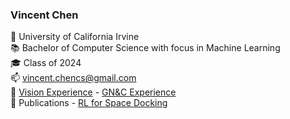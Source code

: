 ### Vincent Chen

🏫 University of California Irvine  
📚 Bachelor of Computer Science with focus in Machine Learning  
🎓 Class of 2024  
📫 vincent.chencs@gmail.com  
💼 [Vision Experience]([https://www.google.com](https://drive.google.com/file/d/1amjdmkBT1HNjdXAzhOOh5d0J5aSsp1kI/view?usp=sharing)) - [GN&C Experience](https://drive.google.com/file/d/1uJwDdpAFBVKys7rXBYkCLyFdlOv2R7Xg/view?usp=sharing)  
📰 Publications - [RL for Space Docking](https://www.researchgate.net/publication/370067641_Planning_Autonomous_Spacecraft_Rendezvous_and_Docking_Trajectories_via_Reinforcement_Learning)


<!--
**Vince-C156/Vince-C156** is a ✨ _special_ ✨ repository because its `README.md` (this file) appears on your GitHub profile.

Here are some ideas to get you started:

- 🔭 I’m currently working on ...
- 🌱 I’m currently learning ...
- 👯 I’m looking to collaborate on ...
- 🤔 I’m looking for help with ...
- 💬 Ask me about ...
- 📫 How to reach me: ...
- 😄 Pronouns: ...
- ⚡ Fun fact: ...
-->
